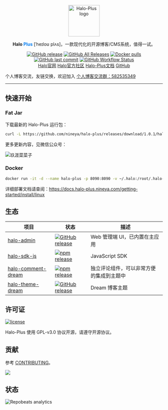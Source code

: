 <p align="center">
    <a href="https://docs.halo-plus.nineya.com" target="_blank" rel="noopener noreferrer">
        <img width="100" src="https://halo.run/logo" alt="Halo-Plus logo" />
    </a>
</p>

<p align="center"><b>Halo <b style="color: #097ff1">Plus</b></b> [ˈheɪloʊ plʌs]，一款现代化的开源博客/CMS系统，值得一试。</p>

<p align="center">
<a href="https://github.com/nineya/halo-plus/releases"><img alt="GitHub release" src="https://img.shields.io/github/release/nineya/halo-plus.svg?style=flat-square" /></a>
<a href="https://github.com/nineya/halo-plus/releases"><img alt="GitHub All Releases" src="https://img.shields.io/github/downloads/nineya/halo-plus/total.svg?style=flat-square" /></a>
<a href="https://hub.docker.com/r/nineya/halo-plus"><img alt="Docker pulls" src="https://img.shields.io/docker/pulls/nineya/halo-plus?style=flat-square" /></a>
<a href="https://github.com/nineya/halo-plus/commits"><img alt="GitHub last commit" src="https://img.shields.io/github/last-commit/nineya/halo-plus.svg?style=flat-square" /></a>
<a href="https://github.com/nineya/halo-plus/actions"><img alt="GitHub Workflow Status" src="https://img.shields.io/github/workflow/status/nineya/halo-plus/Halo%20CI?style=flat-square" /></a>
<br />
<a href="https://halo.run">Halo官网</a>
<a href="https://bbs.halo.run">Halo官方社区</a>
<a href="https://docs.halo-plus.nineya.com">Halo-Plus文档</a>
<a href="https://github.com/nineya">GitHub</a>
</p>

个人博客交流，友链交换，欢迎加入 <a target="_blank" href="http://qm.qq.com/cgi-bin/qm/qr?_wv=1027&k=D7ZuSNSnuFN4G5IdsCN26r8jOzBAXy1u&authKey=RmgU54gpmm1HkigLUIp7AHAdSOde1Qr%2Fjple0WaMpDXNWdEA6K6vTfeujixwtGv4&noverify=0&group_code=582535349">个人博客交流群：582535349</a>

------------------------------

## 快速开始

### Fat Jar

下载最新的 Halo-Plus 运行包：

```bash
curl -L https://github.com/nineya/halo-plus/releases/download/1.0.1/halo-plus-1.0.1.jar --output halo-plus.jar
```

更多更新内容，见微信公众号：

![玖涯菜菜子](https://blog.nineya.com/upload/2023/05/未标题-2.png)

### Docker

```bash
docker run -it -d --name halo-plus -p 8090:8090 -v ~/.halo:/root/.halo-plus --restart=always nineya/halo-plus:latest
```

详细部署文档请查阅：<https://docs.halo-plus.nineya.com/getting-started/install/linux>

## 生态

| 项目                                                                         | 状态                                                                                                                                                                            | 描述                                     |
| ---------------------------------------------------------------------------- | ------------------------------------------------------------------------------------------------------------------------------------------------------------------------------- | ---------------------------------------- |
| [halo-admin](https://github.com/nineya/halo-admin)                         | <a href="https://github.com/nineya/halo-admin/releases"><img alt="GitHub release" src="https://img.shields.io/github/release/nineya/halo-admin.svg?style=flat-square" /></a> | Web 管理端 UI，已内置在主应用            |
| [halo-sdk-js](https://github.com/nineya/halo-sdk-js)                                 | <a href="https://github.com/nineya/halo-sdk-js"><img alt="npm release" src="https://img.shields.io/npm/v/@nineya/halo-content-api?style=flat-square"/></a>                            | JavaScript SDK                           |
| [halo-comment-dream](https://github.com/nineya/halo-comment-dream)                     | <a href="https://www.npmjs.com/package/halo-comment-dream"><img alt="npm release" src="https://img.shields.io/npm/v/halo-comment-dream?style=flat-square"/></a>                             | 独立评论组件，可以非常方便的集成到主题中 |
| [halo-theme-dream](https://github.com/nineya/halo-theme-dream)                        | <a href="https://github.com/nineya/halo-theme-dream/releases"><img alt="GitHub release" src="https://img.shields.io/github/release/nineya/halo-theme-dream.svg?style=flat-square" /></a> | Dream 博客主题            |

## 许可证

[![license](https://img.shields.io/github/license/nineya/halo-plus.svg?style=flat-square)](https://github.com/nineya/halo-plus/blob/master/LICENSE)

Halo-Plus 使用 GPL-v3.0 协议开源，请遵守开源协议。

## 贡献

参考 [CONTRIBUTING](https://github.com/nineya/halo-plus/blob/master/CONTRIBUTING.md)。

<a href="https://github.com/nineya/halo-plus/graphs/contributors"><img src="https://opencollective.com/halo/contributors.svg?width=890&button=false" /></a>

## 状态

![Repobeats analytics](https://repobeats.axiom.co/api/embed/cfab38e31f5e304787f87bae2bece907f850a8d6.svg "Repobeats analytics image")
